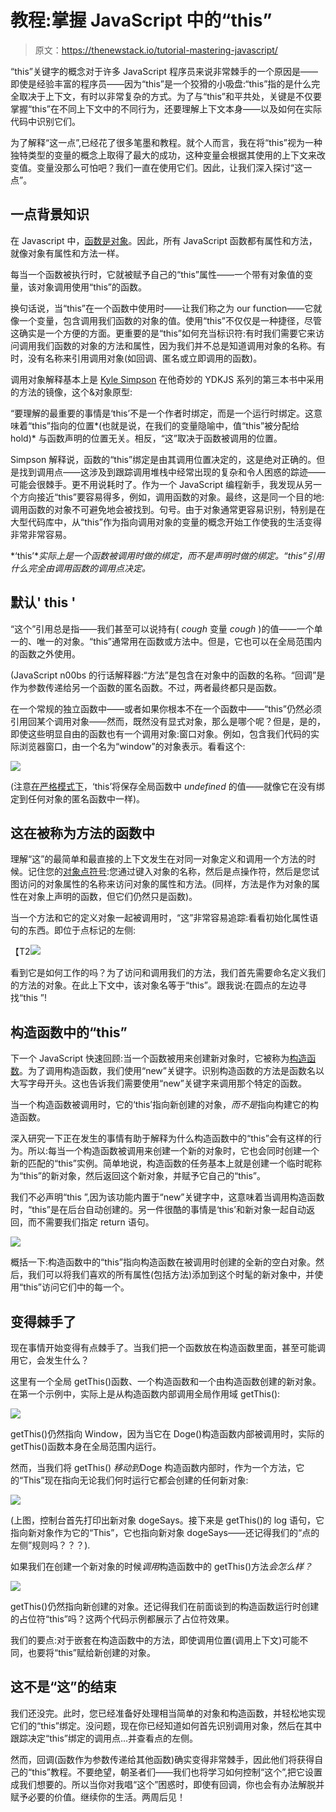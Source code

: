 # 教程:掌握 JavaScript 中的“this”

> 原文：<https://thenewstack.io/tutorial-mastering-javascript/>

“this”关键字的概念对于许多 JavaScript 程序员来说非常棘手的一个原因是——即使是经验丰富的程序员——因为“this”是一个狡猾的小吸盘:“this”指的是什么完全取决于上下文，有时以非常复杂的方式。为了与“this”和平共处，关键是不仅要掌握“this”在不同上下文中的不同行为，还要理解上下文本身——以及如何在实际代码中识别它们。

为了解释“这一点”,已经花了很多笔墨和教程。就个人而言，我在将“this”视为一种独特类型的变量的概念上取得了最大的成功，这种变量会根据其使用的上下文来改变值。变量没那么可怕吧？我们一直在使用它们。因此，让我们深入探讨“这一点”。

## 一点背景知识

在 Javascript 中，[函数是对象](https://developer.mozilla.org/en-US/docs/Web/JavaScript/Reference/Functions)。因此，所有 JavaScript 函数都有属性和方法，就像对象有属性和方法一样。

每当一个函数被执行时，它就被赋予自己的“this”属性——一个带有对象值的变量，该对象调用使用“this”的函数。

换句话说，当“this”在一个函数中使用时——让我们称之为 our function——它就像一个变量，包含调用我们函数的对象的值。使用“this”不仅仅是一种捷径，尽管这确实是一个方便的方面。更重要的是“this”如何充当标识符:有时我们需要它来访问调用我们函数的对象的方法和属性，因为我们并不总是知道调用对象的名称。有时，没有名称来引用调用对象(如回调、匿名或立即调用的函数)。

调用对象解释基本上是 [Kyle Simpson](https://github.com/getify) 在他奇妙的 YDKJS 系列的第三本书中采用的方法的镜像，这个&对象原型:

“要理解的最重要的事情是‘this’不是一个作者时绑定，而是一个运行时绑定。这意味着“this”指向的位置*(也就是说，在我们的变量隐喻中，值“this”被分配给 hold)* 与函数声明的位置无关。相反，“这”取决于函数被调用的位置。

Simpson 解释说，函数的“this”绑定是由其调用位置决定的，这是绝对正确的。但是找到调用点——这涉及到跟踪调用堆栈中经常出现的复杂和令人困惑的踪迹——可能会很棘手。更不用说耗时了。作为一个 JavaScript 编程新手，我发现从另一个方向接近“this”要容易得多，例如，调用函数的对象。最终，这是同一个目的地:调用函数的对象不可避免地会被找到。句号。由于对象通常更容易识别，特别是在大型代码库中，从“this”作为指向调用对象的变量的概念开始工作使我的生活变得非常非常容易。

*‘this’**实际上是一个函数被调用时做的绑定，而不是声明时做的绑定。“this”引用什么完全由调用函数的调用点决定。*

## 默认' this '

“这个”引用总是指——我们甚至可以说持有( *cough* 变量 *cough* )的值——一个单一的、唯一的对象。“this”通常用在函数或方法中。但是，它也可以在全局范围内的函数之外使用。

(JavaScript n00bs 的行话解释器:“方法”是包含在对象中的函数的名称。“回调”是作为参数传递给另一个函数的匿名函数。不过，两者最终都只是函数。

在一个常规的独立函数中——或者如果你根本不在一个函数中——“this”仍然必须引用回某个调用对象——然而，既然没有显式对象，那么是哪个呢？但是，是的，即使这些明显自由的函数也有一个调用对象:窗口对象。例如，包含我们代码的实际浏览器窗口，由一个名为“window”的对象表示。看看这个:

[![](img/8f2212fe3b9a5bb544b9fe466d736a5d.png)](https://storage.googleapis.com/cdn.thenewstack.io/media/2018/02/3bb27721-defaultwindow.jpg)

(注意[在严格模式下](https://developer.mozilla.org/en-US/docs/Web/JavaScript/Reference/Strict_mode)，‘this’将保存全局函数中 *undefined* 的值——就像它在没有绑定到任何对象的匿名函数中一样)。

## 这在被称为方法的函数中

理解“这”的最简单和最直接的上下文发生在对同一对象定义和调用一个方法的时候。记住您的[对象点符号](https://developer.mozilla.org/en-US/docs/Web/JavaScript/Reference/Operators/Property_Accessors):您通过键入对象的名称，然后是点操作符，然后是您试图访问的对象属性的名称来访问对象的属性和方法。(同样，方法是作为对象的属性在对象上声明的函数，但它们仍然只是函数)。

当一个方法和它的定义对象一起被调用时，“这”非常容易追踪:看看初始化属性语句的东西。即位于点标记的左侧:

【T2![](img/8d95794be0c28c54cc774e9bbbf24d5c.png)

看到它是如何工作的吗？为了访问和调用我们的方法，我们首先需要命名定义我们的方法的对象。在此上下文中，该对象名等于“this”。跟我说:在圆点的左边寻找“this ”!

## 构造函数中的“this”

下一个 JavaScript 快速回顾:当一个函数被用来创建新对象时，它被称为[构造函数](https://developer.mozilla.org/en-US/docs/Web/JavaScript/Reference/Classes/constructor)。为了调用构造函数，我们使用“new”关键字。识别构造函数的方法是函数名以大写字母开头。这也告诉我们需要使用“new”关键字来调用那个特定的函数。

当一个构造函数被调用时，它的‘this’指向新创建的对象，*而不是*指向构建它的构造函数。

深入研究一下正在发生的事情有助于解释为什么构造函数中的“this”会有这样的行为。所以:每当一个构造函数被调用来创建一个新的对象时，它也会同时创建一个新的匹配的“this”实例。简单地说，构造函数的任务基本上就是创建一个临时昵称为“this”的新对象，然后返回这个新对象，并赋予它自己的“this”。

我们不必声明“this ”,因为该功能内置于“new”关键字中，这意味着当调用构造函数时，“this”是在后台自动创建的。另一件很酷的事情是‘this’和新对象一起自动返回，而不需要我们指定 return 语句。

[![](img/a45d792f26275a755b56f30fbecc1760.png)](https://storage.googleapis.com/cdn.thenewstack.io/media/2018/02/354ef366-constructorfunction.jpg)

概括一下:构造函数中的“this”指向构造函数在被调用时创建的全新的空白对象。然后，我们可以将我们喜欢的所有属性(包括方法)添加到这个时髦的新对象中，并使用“this”访问它们中的每一个。

## 变得棘手了

现在事情开始变得有点棘手了。当我们把一个函数放在构造函数里面，甚至可能调用它，会发生什么？

这里有一个全局 getThis()函数、一个构造函数和一个由构造函数创建的新对象。在第一个示例中，实际上是从构造函数内部调用全局作用域 getThis():

[![](img/3ba129a939bdec579cc4609b7a971a51.png)](https://storage.googleapis.com/cdn.thenewstack.io/media/2018/02/4af8dd47-screen-shot-2018-02-07-at-10.37.32-am.png)

getThis()仍然指向 Window，因为当它在 Doge()构造函数内部被调用时，实际的 getThis()函数本身在全局范围内运行。

然而，当我们将 getThis() *移动到*Doge 构造函数内部时，作为一个方法，它的“This”现在指向无论我们何时运行它都会创建的任何新对象:

![](img/e30865e04f1b2916d1732bedd212245c.png)

(上图，控制台首先打印出新对象 dogeSays。接下来是 getThis()的 log 语句，它指向新对象作为它的“This”，它也指向新对象 dogeSays——还记得我们的“点的左侧”规则吗？？？).

如果我们在创建一个新对象的时候*调用*构造函数中的 getThis()方法*会怎么样？*

![](img/231def815ac65766a5de38649fd2e384.png)

getThis()仍然指向新创建的对象。还记得我们在前面谈到的构造函数运行时创建的占位符“this”吗？这两个代码示例都展示了占位符效果。

我们的要点:对于嵌套在构造函数中的方法，即使调用位置(调用上下文)可能不同，也要将“this”赋给新创建的对象。

## 这不是“这”的结束

我们还没完。此时，您已经准备好处理相当简单的对象和构造函数，并轻松地实现它们的“this”绑定。没问题，现在你已经知道如何首先识别调用对象，然后在其中跟踪决定“this”绑定的调用点…并查看点的左侧。

然而，回调(函数作为参数传递给其他函数)确实变得非常棘手，因此他们将获得自己的“this”教程。不要绝望，朝圣者们——我们也将学习如何控制“这个”,把它设置成我们想要的。所以当你对我唱“这个”困惑时，即使有回调，你也会有办法解脱并赋予必要的价值。继续你的生活。两周后见！

<svg xmlns:xlink="http://www.w3.org/1999/xlink" viewBox="0 0 68 31" version="1.1"><title>Group</title> <desc>Created with Sketch.</desc></svg>